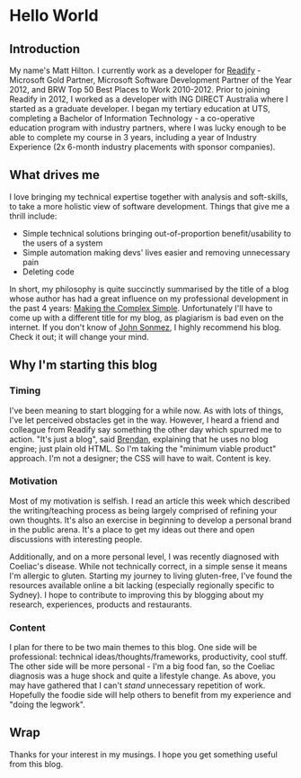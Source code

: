 # Hello World

## Introduction

My name's Matt Hilton. I currently work as a developer for [Readify](http://www.readify.net) - Microsoft Gold Partner, Microsoft Software Development Partner of the Year 2012, and BRW Top 50 Best Places to Work 2010-2012. Prior to joining Readify in 2012, I worked as a developer with ING DIRECT Australia where I started as a graduate developer. I began my tertiary education at UTS, completing  a Bachelor of Information Technology - a co-operative education program with industry partners, where I was lucky enough to be able to complete my course in 3 years, including a year of Industry Experience (2x 6-month industry placements with sponsor companies).

## What drives me

I love bringing my technical expertise together with analysis and soft-skills, to take a more holistic view of software development. Things that give me a thrill include:

* Simple technical solutions bringing out-of-proportion benefit/usability to the users of a system
* Simple automation making devs' lives easier and removing unnecessary pain
* Deleting code

In short, my philosophy is quite succinctly summarised by the title of a blog whose author has had a great influence on my professional development in the past 4 years: [Making the Complex Simple](http://www.simpleprogrammer.com). Unfortunately I'll have to come up with a different title for my blog, as plagiarism is bad even on the internet. If you don't know of [John Sonmez](https://twitter.com/jsonmez), I highly recommend his blog. Check it out; it will change your mind.

## Why I'm starting this blog

### Timing
I've been meaning to start blogging for a while now. As with lots of things, I've let perceived obstacles get in the way. However, I heard a friend and colleague from Readify say something the other day which spurred me to action. "It's just a blog", said [Brendan](https://twitter.com/shiftkey), explaining that he uses no blog engine; just plain old HTML. So I'm taking the "minimum viable product" approach. I'm not a designer; the CSS will have to wait. Content is key. 

### Motivation
Most of my motivation is selfish. I read an article this week which described the writing/teaching process as being largely comprised of refining your own thoughts. It's also an exercise in beginning to develop a personal brand in the public arena. It's a place to get my ideas out there and open discussions with interesting people.

Additionally, and on a more personal level, I was recently diagnosed with Coeliac's disease. While not technically correct, in a simple sense it means I'm allergic to gluten. Starting my journey to living gluten-free, I've found the resources available online a bit lacking (especially regionally specific to Sydney). I hope to contribute to improving this by blogging about my research, experiences, products and restaurants.

### Content
I plan for there to be two main themes to this blog. One side will be professional: technical ideas/thoughts/frameworks, productivity, cool stuff. The other side will  be more personal - I'm a big food fan, so the Coeliac diagnosis was a huge shock and quite a lifestyle change. As above, you may have gathered that I can't *stand* unnecessary repetition of work. Hopefully the foodie side will help others to benefit from my experience and "doing the legwork".

## Wrap
Thanks for your interest in my musings. I hope you get something useful from this blog. 